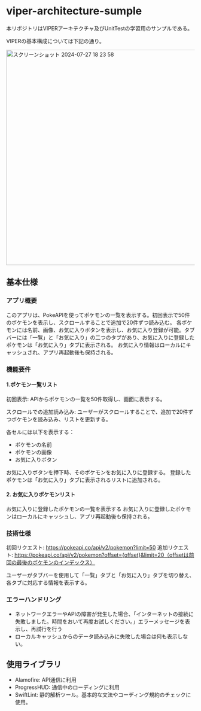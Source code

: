 # viper-architecture-sumple

本リポジトリはVIPERアーキテクチャ及びUnitTestの学習用のサンプルである。

VIPERの基本構成については下記の通り。

<img width="576" alt="スクリーンショット 2024-07-27 18 23 58" src="https://github.com/user-attachments/assets/8005f7bc-c4d1-46ad-aa6f-25508af95e14">

## 基本仕様

### アプリ概要
このアプリは、PokeAPIを使ってポケモンの一覧を表示する。初回表示で50件のポケモンを表示し、スクロールすることで追加で20件ずつ読み込む。
各ポケモンには名前、画像、お気に入りボタンを表示し、お気に入り登録が可能。タブバーには「一覧」と「お気に入り」の二つのタブがあり、お気に入りに登録したポケモンは「お気に入り」タブに表示される。
お気に入り情報はローカルにキャッシュされ、アプリ再起動後も保持される。

### 機能要件
#### 1.ポケモン一覧リスト
初回表示: APIからポケモンの一覧を50件取得し、画面に表示する。

スクロールでの追加読み込み: ユーザーがスクロールすることで、追加で20件ずつポケモンを読み込み、リストを更新する。

各セルには以下を表示する：
- ポケモンの名前
- ポケモンの画像
- お気に入りボタン

お気に入りボタンを押下時、そのポケモンをお気に入りに登録する。
登録したポケモンは「お気に入り」タブに表示されるリストに追加される。

#### 2. お気に入りポケモンリスト
お気に入りに登録したポケモンの一覧を表示する
お気に入りに登録したポケモンはローカルにキャッシュし、アプリ再起動後も保持される。

### 技術仕様
初回リクエスト: https://pokeapi.co/api/v2/pokemon?limit=50
追加リクエスト: https://pokeapi.co/api/v2/pokemon?offset={offset}&limit=20（offsetは前回の最後のポケモンのインデックス）

ユーザーがタブバーを使用して「一覧」タブと「お気に入り」タブを切り替え、各タブに対応する情報を表示する。
### エラーハンドリング
- ネットワークエラーやAPIの障害が発生した場合、「インターネットの接続に失敗しました。時間をおいて再度お試しください。」エラーメッセージを表示し、再試行を行う
- ローカルキャッシュからのデータ読み込みに失敗した場合は何も表示しない。

## 使用ライブラリ
- Alamofire: API通信に利用
- ProgressHUD: 通信中のローディングに利用
- SwiftLint: 静的解析ツール。基本的な文法やコーディング規約のチェックに使用。
